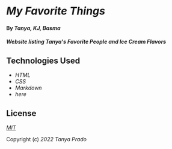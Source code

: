 # _My Favorite Things_

#### By _Tanya, KJ, Basma_

#### _Website listing Tanya's Favorite People and Ice Cream Flavors_

## Technologies Used

* _HTML_
* _CSS_
* _Markdown_
* _here_

## License

_[MIT](https://choosealicense.com/licenses/mit/)_

Copyright (c) _2022_ _Tanya Prado_